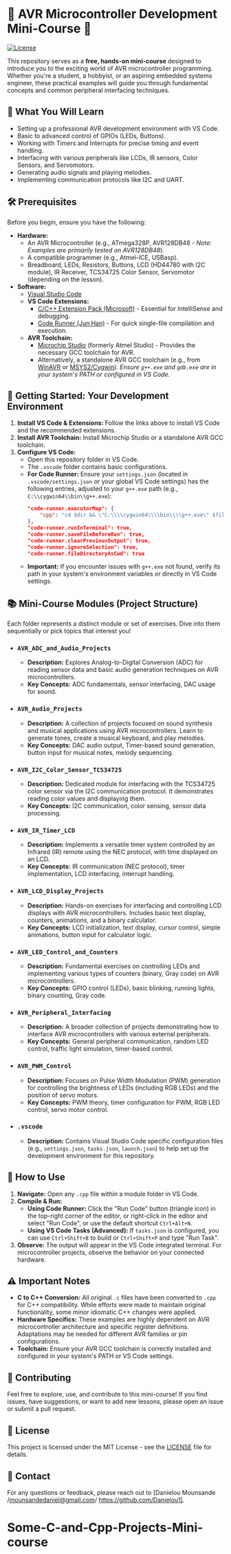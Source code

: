 # 🚀 AVR Microcontroller Development Mini-Course 🚀

[![License](https://img.shields.io/badge/License-MIT-blue.svg)](LICENSE) 

This repository serves as a **free, hands-on mini-course** designed to introduce you to the exciting world of AVR microcontroller programming. Whether you're a student, a hobbyist, or an aspiring embedded systems engineer, these practical examples will guide you through fundamental concepts and common peripheral interfacing techniques.

## 🎯 What You Will Learn

*   Setting up a professional AVR development environment with VS Code.
*   Basic to advanced control of GPIOs (LEDs, Buttons).
*   Working with Timers and Interrupts for precise timing and event handling.
*   Interfacing with various peripherals like LCDs, IR sensors, Color Sensors, and Servomotors.
*   Generating audio signals and playing melodies.
*   Implementing communication protocols like I2C and UART.

## 🛠️ Prerequisites

Before you begin, ensure you have the following:

*   **Hardware:**
    *   An AVR Microcontroller (e.g., ATmega328P, AVR128DB48 - *Note: Examples are primarily tested on AVR128DB48*).
    *   A compatible programmer (e.g., Atmel-ICE, USBasp).
    *   Breadboard, LEDs, Resistors, Buttons, LCD (HD44780 with I2C module), IR Receiver, TCS34725 Color Sensor, Servomotor (depending on the lesson).
*   **Software:**
    *   [Visual Studio Code](https://code.visualstudio.com/)
    *   **VS Code Extensions:**
        *   [C/C++ Extension Pack (Microsoft)](https://marketplace.visualstudio.com/items?itemName=ms-vscode.cpptools-extension-pack) - Essential for IntelliSense and debugging.
        *   [Code Runner (Jun Han)](https://marketplace.visualstudio.com/items?itemName=formulahendry.code-runner) - For quick single-file compilation and execution.
    *   **AVR Toolchain:**
        *   [Microchip Studio](https://www.microchip.com/en-us/tools-resources/develop/microchip-studio) (formerly Atmel Studio) - Provides the necessary GCC toolchain for AVR.
        *   Alternatively, a standalone AVR GCC toolchain (e.g., from [WinAVR](https://winavr.sourceforge.net/) or [MSYS2/Cygwin](https://www.cygwin.com/)). *Ensure `g++.exe` and `gdb.exe` are in your system's PATH or configured in VS Code.*

## 🚀 Getting Started: Your Development Environment

1.  **Install VS Code & Extensions:** Follow the links above to install VS Code and the recommended extensions.
2.  **Install AVR Toolchain:** Install Microchip Studio or a standalone AVR GCC toolchain.
3.  **Configure VS Code:**
    *   Open this repository folder in VS Code.
    *   The `.vscode` folder contains basic configurations.
    *   **For Code Runner:** Ensure your `settings.json` (located in `.vscode/settings.json` or your global VS Code settings) has the following entries, adjusted to your `g++.exe` path (e.g., `C:\\cygwin64\\bin\\g++.exe`): 
        ```json
        "code-runner.executorMap": {
            "cpp": "cd $dir && \"C:\\\\cygwin64\\\\bin\\\\g++.exe\" $fileName -o $fileNameWithoutExt.exe && $fileNameWithoutExt.exe"
        },
        "code-runner.runInTerminal": true,
        "code-runner.saveFileBeforeRun": true,
        "code-runner.clearPreviousOutput": true,
        "code-runner.ignoreSelection": true,
        "code-runner.fileDirectoryAsCwd": true
        ```
    *   **Important:** If you encounter issues with `g++.exe` not found, verify its path in your system's environment variables or directly in VS Code settings.

## 📚 Mini-Course Modules (Project Structure)

Each folder represents a distinct module or set of exercises. Dive into them sequentially or pick topics that interest you!

*   ### `AVR_ADC_and_Audio_Projects`
    *   **Description:** Explores Analog-to-Digital Conversion (ADC) for reading sensor data and basic audio generation techniques on AVR microcontrollers.
    *   **Key Concepts:** ADC fundamentals, sensor interfacing, DAC usage for sound.

*   ### `AVR_Audio_Projects`
    *   **Description:** A collection of projects focused on sound synthesis and musical applications using AVR microcontrollers. Learn to generate tones, create a musical keyboard, and play melodies.
    *   **Key Concepts:** DAC audio output, Timer-based sound generation, button input for musical notes, melody sequencing.

*   ### `AVR_I2C_Color_Sensor_TCS34725`
    *   **Description:** Dedicated module for interfacing with the TCS34725 color sensor via the I2C communication protocol. It demonstrates reading color values and displaying them.
    *   **Key Concepts:** I2C communication, color sensing, sensor data processing.

*   ### `AVR_IR_Timer_LCD`
    *   **Description:** Implements a versatile timer system controlled by an Infrared (IR) remote using the NEC protocol, with time displayed on an LCD.
    *   **Key Concepts:** IR communication (NEC protocol), timer implementation, LCD interfacing, interrupt handling.

*   ### `AVR_LCD_Display_Projects`
    *   **Description:** Hands-on exercises for interfacing and controlling LCD displays with AVR microcontrollers. Includes basic text display, counters, animations, and a binary calculator.
    *   **Key Concepts:** LCD initialization, text display, cursor control, simple animations, button input for calculator logic.

*   ### `AVR_LED_Control_and_Counters`
    *   **Description:** Fundamental exercises on controlling LEDs and implementing various types of counters (binary, Gray code) on AVR microcontrollers.
    *   **Key Concepts:** GPIO control (LEDs), basic blinking, running lights, binary counting, Gray code.

*   ### `AVR_Peripheral_Interfacing`
    *   **Description:** A broader collection of projects demonstrating how to interface AVR microcontrollers with various external peripherals.
    *   **Key Concepts:** General peripheral communication, random LED control, traffic light simulation, timer-based control.

*   ### `AVR_PWM_Control`
    *   **Description:** Focuses on Pulse Width Modulation (PWM) generation for controlling the brightness of LEDs (including RGB LEDs) and the position of servo motors.
    *   **Key Concepts:** PWM theory, timer configuration for PWM, RGB LED control, servo motor control.

*   ### `.vscode`
    *   **Description:** Contains Visual Studio Code specific configuration files (e.g., `settings.json`, `tasks.json`, `launch.json`) to help set up the development environment for this repository.

## 📝 How to Use

1.  **Navigate:** Open any `.cpp` file within a module folder in VS Code.
2.  **Compile & Run:**
    *   **Using Code Runner:** Click the "Run Code" button (triangle icon) in the top-right corner of the editor, or right-click in the editor and select "Run Code", or use the default shortcut `Ctrl+Alt+N`.
    *   **Using VS Code Tasks (Advanced):** If `tasks.json` is configured, you can use `Ctrl+Shift+B` to build or `Ctrl+Shift+P` and type "Run Task".
3.  **Observe:** The output will appear in the VS Code integrated terminal. For microcontroller projects, observe the behavior on your connected hardware.

## ⚠️ Important Notes

*   **C to C++ Conversion:** All original `.c` files have been converted to `.cpp` for C++ compatibility. While efforts were made to maintain original functionality, some minor idiomatic C++ changes were applied.
*   **Hardware Specifics:** These examples are highly dependent on AVR microcontroller architecture and specific register definitions. Adaptations may be needed for different AVR families or pin configurations.
*   **Toolchain:** Ensure your AVR GCC toolchain is correctly installed and configured in your system's PATH or VS Code settings.

## 🤝 Contributing

Feel free to explore, use, and contribute to this mini-course! If you find issues, have suggestions, or want to add new lessons, please open an issue or submit a pull request.

## 📄 License

This project is licensed under the MIT License - see the [LICENSE](LICENSE) file for details.

## 📧 Contact

For any questions or feedback, please reach out to [Danielou Mounsande /mounsandedaniel@gmail.com/ https://github.com/Danielou1]. 
# Some-C-and-Cpp-Projects-Mini-course
